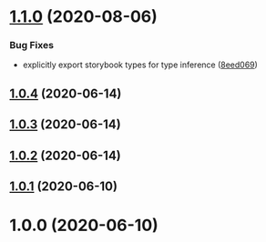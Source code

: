 # [1.1.0](https://github.com/pascaliske/npm-package/compare/v1.0.4...v1.1.0) (2020-08-06)


### Bug Fixes

* explicitly export storybook types for type inference ([8eed069](https://github.com/pascaliske/npm-package/commit/8eed069d441850952def7a98492935d3c649f212))



## [1.0.4](https://github.com/pascaliske/npm-package/compare/v1.0.3...v1.0.4) (2020-06-14)



## [1.0.3](https://github.com/pascaliske/npm-package/compare/v1.0.2...v1.0.3) (2020-06-14)



## [1.0.2](https://github.com/pascaliske/npm-package/compare/v1.0.1...v1.0.2) (2020-06-14)



## [1.0.1](https://github.com/pascaliske/npm-package/compare/v1.0.0...v1.0.1) (2020-06-10)



# 1.0.0 (2020-06-10)



